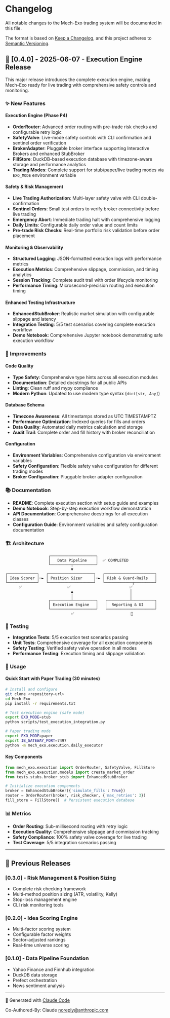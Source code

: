 # Changelog

All notable changes to the Mech-Exo trading system will be documented in this file.

The format is based on [Keep a Changelog](https://keepachangelog.com/en/1.0.0/),
and this project adheres to [Semantic Versioning](https://semver.org/spec/v2.0.0.html).

## 🚀 [0.4.0] - 2025-06-07 - **Execution Engine Release**

This major release introduces the complete execution engine, making Mech-Exo ready for live trading with comprehensive safety controls and monitoring.

### ✨ New Features

#### **Execution Engine (Phase P4)**
- **OrderRouter**: Advanced order routing with pre-trade risk checks and configurable retry logic
- **SafetyValve**: Live-mode safety controls with CLI confirmation and sentinel order verification
- **BrokerAdapter**: Pluggable broker interface supporting Interactive Brokers and enhanced StubBroker
- **FillStore**: DuckDB-based execution database with timezone-aware storage and performance analytics
- **Trading Modes**: Complete support for stub/paper/live trading modes via `EXO_MODE` environment variable

#### **Safety & Risk Management**
- **Live Trading Authorization**: Multi-layer safety valve with CLI double-confirmation
- **Sentinel Orders**: Small test orders to verify broker connectivity before live trading
- **Emergency Abort**: Immediate trading halt with comprehensive logging
- **Daily Limits**: Configurable daily order value and count limits
- **Pre-trade Risk Checks**: Real-time portfolio risk validation before order placement

#### **Monitoring & Observability**
- **Structured Logging**: JSON-formatted execution logs with performance metrics
- **Execution Metrics**: Comprehensive slippage, commission, and timing analytics
- **Session Tracking**: Complete audit trail with order lifecycle monitoring
- **Performance Timing**: Microsecond-precision routing and execution timing

#### **Enhanced Testing Infrastructure**
- **EnhancedStubBroker**: Realistic market simulation with configurable slippage and latency
- **Integration Testing**: 5/5 test scenarios covering complete execution workflow
- **Demo Notebook**: Comprehensive Jupyter notebook demonstrating safe execution workflow

### 🔧 Improvements

#### **Code Quality**
- **Type Safety**: Comprehensive type hints across all execution modules
- **Documentation**: Detailed docstrings for all public APIs
- **Linting**: Clean ruff and mypy compliance
- **Modern Python**: Updated to use modern type syntax (`dict[str, Any]`)

#### **Database Schema**
- **Timezone Awareness**: All timestamps stored as UTC TIMESTAMPTZ
- **Performance Optimization**: Indexed queries for fills and orders
- **Data Quality**: Automated daily metrics calculation and storage
- **Audit Trail**: Complete order and fill history with broker reconciliation

#### **Configuration**
- **Environment Variables**: Comprehensive configuration via environment variables
- **Safety Configuration**: Flexible safety valve configuration for different trading modes
- **Broker Configuration**: Pluggable broker adapter configuration

### 📚 Documentation

- **README**: Complete execution section with setup guide and examples
- **Demo Notebook**: Step-by-step execution workflow demonstration
- **API Documentation**: Comprehensive docstrings for all execution classes
- **Configuration Guide**: Environment variables and safety configuration documentation

### 🏗️ Architecture

```text
                   ┌────────────────────┐
                   │   Data Pipeline    │  ✅ COMPLETED
                   └─────────┬──────────┘
                             ▼
┌─────────────┐   ┌────────────────────┐   ┌──────────────────────┐
│ Idea Scorer │─► │ Position Sizer     │─► │ Risk & Guard-Rails   │
└─────────────┘   └────────────────────┘   └────────────┬─────────┘
      ✅                    ✅                          ✅
                             ▲                         │
                             │                         │
                   ┌─────────┴──────────┐   ┌──────────┴──────────┐
                   │ Execution Engine   │   │  Reporting & UI     │
                   └────────────────────┘   └─────────────────────┘
                             ✅                         🚧
```

### 🧪 Testing

- **Integration Tests**: 5/5 execution test scenarios passing
- **Unit Tests**: Comprehensive coverage for all execution components
- **Safety Testing**: Verified safety valve operation in all modes
- **Performance Testing**: Execution timing and slippage validation

### 🚀 Usage

#### Quick Start with Paper Trading (30 minutes)
```bash
# Install and configure
git clone <repository-url>
cd Mech-Exo
pip install -r requirements.txt

# Test execution engine (safe mode)
export EXO_MODE=stub
python scripts/test_execution_integration.py

# Paper trading mode
export EXO_MODE=paper
export IB_GATEWAY_PORT=7497
python -m mech_exo.execution.daily_executor
```

#### Key Components
```python
from mech_exo.execution import OrderRouter, SafetyValve, FillStore
from mech_exo.execution.models import create_market_order
from tests.stubs.broker_stub import EnhancedStubBroker

# Initialize execution components
broker = EnhancedStubBroker({'simulate_fills': True})
router = OrderRouter(broker, risk_checker, {'max_retries': 3})
fill_store = FillStore()  # Persistent execution database
```

### 📊 Metrics

- **Order Routing**: Sub-millisecond routing with retry logic
- **Execution Quality**: Comprehensive slippage and commission tracking
- **Safety Compliance**: 100% safety valve coverage for live trading
- **Test Coverage**: 5/5 integration scenarios passing

---

## 🔄 Previous Releases

### [0.3.0] - Risk Management & Position Sizing
- Complete risk checking framework
- Multi-method position sizing (ATR, volatility, Kelly)
- Stop-loss management engine
- CLI risk monitoring tools

### [0.2.0] - Idea Scoring Engine  
- Multi-factor scoring system
- Configurable factor weights
- Sector-adjusted rankings
- Real-time universe scoring

### [0.1.0] - Data Pipeline Foundation
- Yahoo Finance and Finnhub integration
- DuckDB data storage
- Prefect orchestration
- News sentiment analysis

---

🤖 Generated with [Claude Code](https://claude.ai/code)

Co-Authored-By: Claude <noreply@anthropic.com>